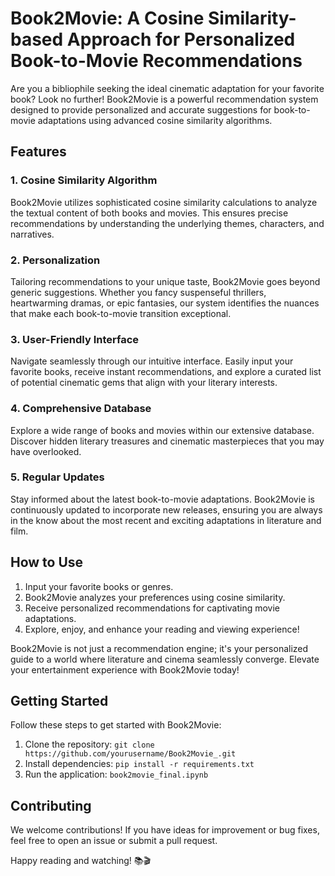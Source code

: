 # Book2Movie: A Cosine Similarity-based Approach for Personalized Book-to-Movie Recommendations

Are you a bibliophile seeking the ideal cinematic adaptation for your favorite book? Look no further! Book2Movie is a powerful recommendation system designed to provide personalized and accurate suggestions for book-to-movie adaptations using advanced cosine similarity algorithms.

## Features

### 1. Cosine Similarity Algorithm

Book2Movie utilizes sophisticated cosine similarity calculations to analyze the textual content of both books and movies. This ensures precise recommendations by understanding the underlying themes, characters, and narratives.

### 2. Personalization

Tailoring recommendations to your unique taste, Book2Movie goes beyond generic suggestions. Whether you fancy suspenseful thrillers, heartwarming dramas, or epic fantasies, our system identifies the nuances that make each book-to-movie transition exceptional.

### 3. User-Friendly Interface

Navigate seamlessly through our intuitive interface. Easily input your favorite books, receive instant recommendations, and explore a curated list of potential cinematic gems that align with your literary interests.

### 4. Comprehensive Database

Explore a wide range of books and movies within our extensive database. Discover hidden literary treasures and cinematic masterpieces that you may have overlooked.

### 5. Regular Updates

Stay informed about the latest book-to-movie adaptations. Book2Movie is continuously updated to incorporate new releases, ensuring you are always in the know about the most recent and exciting adaptations in literature and film.

## How to Use

1. Input your favorite books or genres.
2. Book2Movie analyzes your preferences using cosine similarity.
3. Receive personalized recommendations for captivating movie adaptations.
4. Explore, enjoy, and enhance your reading and viewing experience!

Book2Movie is not just a recommendation engine; it's your personalized guide to a world where literature and cinema seamlessly converge. Elevate your entertainment experience with Book2Movie today!

## Getting Started

Follow these steps to get started with Book2Movie:

1. Clone the repository: `git clone https://github.com/yourusername/Book2Movie_.git`
2. Install dependencies: `pip install -r requirements.txt`
3. Run the application: `book2movie_final.ipynb`

## Contributing

We welcome contributions! If you have ideas for improvement or bug fixes, feel free to open an issue or submit a pull request.

Happy reading and watching! 📚🎬
